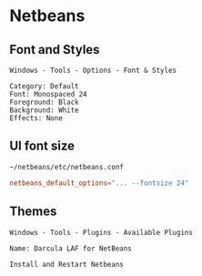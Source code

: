 # Netbeans

## Font and Styles

```
Windows - Tools - Options - Font & Styles

Category: Default
Font: Monospaced 24
Foreground: Black
Background: White
Effects: None
```

## UI font size

`~/netbeans/etc/netbeans.conf`

```conf
netbeans_default_options="... --fontsize 24"
```

## Themes

```
Windows - Tools - Plugins - Available Plugins

Name: Darcula LAF for NetBeans

Install and Restart Netbeans
```